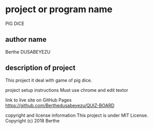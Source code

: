 # project or program name
PIG DICE

## author name
Berthe DUSABEYEZU

## description of project
This project it deal with game of pig dice.

project setup instructions
Must use chrome and edit textor

link to live site on GitHub Pages
https://github.com/Berthedusabeyezu/QUIZ-BOARD

copyright and license information
This project is under MIT License. Copyright (c) 2018 Berthe